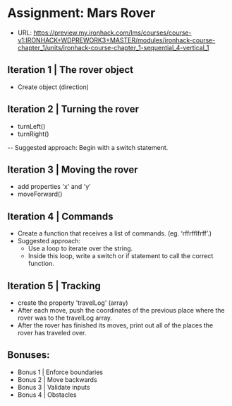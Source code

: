 

# Assignment: Mars Rover


- URL: https://preview.my.ironhack.com/lms/courses/course-v1:IRONHACK+WDPREWORK3+MASTER/modules/ironhack-course-chapter_1/units/ironhack-course-chapter_1-sequential_4-vertical_1





## Iteration 1 | The rover object
- Create object (direction)


## Iteration 2 | Turning the rover
- turnLeft()
- turnRight()

-- Suggested approach: Begin with a switch statement.


## Iteration 3 | Moving the rover
- add properties 'x' and 'y'
- moveForward()


## Iteration 4 | Commands
- Create a function that receives a list of commands. (eg. ‘rffrfflfrff’.)
- Suggested approach:
  - Use a loop to iterate over the string. 
  - Inside this loop, write a switch or if statement to call the correct function. 


## Iteration 5 | Tracking
- create the property 'travelLog' (array)
- After each move, push the coordinates of the previous place where the rover was to the travelLog array. 
- After the rover has finished its moves, print out all of the places the rover has traveled over.


## Bonuses:
- Bonus 1 | Enforce boundaries
- Bonus 2 | Move backwards
- Bonus 3 | Validate inputs
- Bonus 4 | Obstacles

